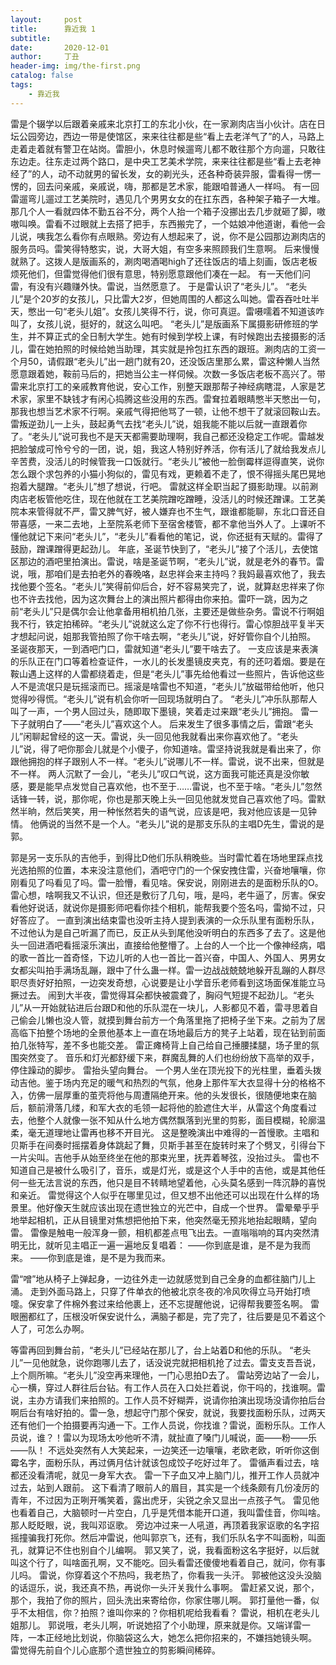 ```yaml
---
layout:     post
title:      靠近我 1
subtitle:   
date:       2020-12-01
author:     丁丑
header-img: img/the-first.png
catalog: false
tags:
    - 靠近我
---
```



雷是个辍学以后跟着亲戚来北京打工的东北小伙，在一家涮肉店当小伙计。店在日坛公园旁边，西边一带是使馆区，来来往往都是些“看上去老洋气了”的人，马路上走着走着就有警卫在站岗。雷胆小，休息时候遛弯儿都不敢往那个方向遛，只敢往东边走。往东走过两个路口，是中央工艺美术学院，来来往往都是些“看上去老神经了”的人，动不动就男的留长发，女的剃光头，还各种奇装异服，雷看得一愣一愣的，回去问亲戚，亲戚说，嗨，那都是艺术家，能跟咱普通人一样吗。
有一回雷遛弯儿遛过工艺美院时，遇见几个男男女女的在扛东西，各种架子箱子一大堆。那几个人一看就四体不勤五谷不分，两个人抬一个箱子没挪出去几步就砸了脚，嗷嗷叫唤。雷看不过眼就上去搭了把手，东西搬完了，一个姑娘冲他道谢，看他一会儿说，咦我怎么看你有点眼熟。旁边有人想起来了，说，你不是公园那边涮肉店的服务员吗。雷笑得特憨实，说，大哥大姐，有空多来照顾我们生意啊。
后来慢慢就熟了。这拨人是版画系的，涮肉喝酒喝high了还往饭店的墙上刻画，饭店老板烦死他们，但雷觉得他们很有意思，特别愿意跟他们凑在一起。
有一天他们问雷，有没有兴趣赚外快。雷说，当然愿意了。
于是雷认识了“老头儿”。
“老头儿”是个20岁的女孩儿，只比雷大2岁，但她周围的人都这么叫她。雷吞吞吐吐半天，憋出一句“老头儿姐”。女孩儿笑得不行，说，你可真逗。雷嗫嚅着不知道该咋叫了，女孩儿说，挺好的，就这么叫吧。
“老头儿”是版画系下属摄影研修班的学生，并不算正式的全日制大学生。她有时候到学校上课，有时候跑出去接摄影的活儿，雷在她拍照的时候给她当助理，其实就是拎包扛东西的跟班。涮肉店的工资一个月50，请假跟“老头儿”出一趟门就有20，还没饭店里那么累，雷这种懒人当然愿意跟着她，鞍前马后的，把她当公主一样伺候。次数一多饭店老板不高兴了。带雷来北京打工的亲戚教育他说，安心工作，别整天跟那帮子神经病瞎混，人家是艺术家，家里不缺钱才有闲心捣腾这些没用的东西。雷耷拉着眼睛憋半天憋出一句，那我也想当艺术家不行啊。亲戚气得把他骂了一顿，让他不想干了就滚回鞍山去。雷叛逆劲儿一上头，鼓起勇气去找“老头儿”说，姐我能不能以后就一直跟着你了。“老头儿”说可我也不是天天都需要助理啊，我自己都还没稳定工作呢。雷越发把脸皱成可怜兮兮的一团，说，姐，我这人特别好养活，你有活儿了就给我发点儿辛苦费，没活儿的时候管我一口饭就行。“老头儿”被他一脸倒霉样逗得直笑，说你怎么跟个求包养的小猫小狗似的，雷见有戏，更赖着不走了，恨不得摇头尾巴晃地抱着大腿蹭。“老头儿”想了想说，行吧。
雷就这样全职当起了摄影助理。以前涮肉店老板管他吃住，现在他就在工艺美院蹭吃蹭睡，没活儿的时候还蹭课。工艺美院本来管得就不严，雷又脾气好，被人嫌弃也不生气，跟谁都能聊，东北口音还自带喜感，一来二去地，上至院系老师下至宿舍楼管，都不拿他当外人了。上课听不懂他就记下来问“老头儿”，“老头儿”看看他的笔记，说，你还挺有天赋的。雷得了鼓励，蹭课蹭得更起劲儿。
年底，圣诞节快到了，“老头儿”接了个活儿，去使馆区那边的酒吧里拍演出。雷说，啥是圣诞节啊，“老头儿”说，就是老外的春节。雷说，哦，那咱们是去拍老外的春晚咯，赵忠祥会来主持吗？我妈最喜欢他了，我去找他要个签名。“老头儿”笑得前仰后合，好不容易笑完了，说，就算赵忠祥来了你也不许去找他，因为这次舞台上的演出照片都得由你来拍。雷吓一跳，因为之前“老头儿”只是偶尔会让他拿备用相机拍几张，主要还是做些杂务。雷说不行啊姐我不行，铁定拍稀碎。“老头儿”说就这么定了你不行也得行。雷心惊胆战平复半天才想起问说，姐那我管拍照了你干啥去啊，“老头儿”说，好好管你自个儿拍照。
圣诞夜那天，一到酒吧门口，雷就知道“老头儿”要干啥去了。
一支应该是来表演的乐队正在门口等着检查证件，一水儿的长发墨镜皮夹克，有的还叼着烟。要是在鞍山遇上这样的人雷都绕着走，但是“老头儿”事先给他看过一些照片，告诉他这些人不是流氓只是玩摇滚而已。摇滚是啥雷也不知道，“老头儿”放磁带给他听，他只觉得吵得慌。“老头儿”说有机会你听一回现场就明白了。
“老头儿”冲乐队那帮人叫了一声，一个男人回过头，随即取下墨镜，笑着走过来跟“老头儿”拥抱。
雷一下子就明白了——“老头儿”喜欢这个人。
后来发生了很多事情之后，雷跟“老头儿”闲聊起曾经的这一天。雷说，头一回见他我就看出来你喜欢他了。“老头儿”说，得了吧你那会儿就是个小傻子，你知道啥。雷坚持说我就是看出来了，你跟他拥抱的样子跟别人不一样。“老头儿”说哪儿不一样。雷说，说不出来，但就是不一样。
两人沉默了一会儿，“老头儿”叹口气说，这方面我可能还真是没你敏感，要是能早点发觉自己喜欢他，也不至于……雷说，也不至于啥。“老头儿”忽然话锋一转，说，那你呢，你也是那天晚上头一回见他就发觉自己喜欢他了吗。雷默然半晌，然后笑笑，用一种怅然若失的语气说，应该是吧，我对他应该是一见钟情。
他俩说的当然不是一个人。“老头儿”说的是那支乐队的主唱D先生，雷说的是郭。

郭是另一支乐队的吉他手，到得比D他们乐队稍晚些。当时雷忙着在场地里踩点找光选拍照的位置，本来没注意他们，酒吧守门的一个保安拽住雷，兴奋地嚷嚷，你刚看见了吗看见了吗。雷一脸懵，看见啥。保安说，刚刚进去的是面粉乐队的O。雷心想，啥啊我又不认识，但还是敷衍了几句，哦，是吗，老牛逼了，厉害。保安看他好说话，就说你是摄影师吧看你挂个相机，能帮我要个签名吗，雷拗不过，只好答应了。
一直到演出结束雷也没听主持人提到表演的一众乐队里有面粉乐队，不过他认为是自己听漏了而已，反正从头到尾他没听明白的东西多了去了。这是他头一回进酒吧看摇滚乐演出，直接给他整懵了。上台的人一个比一个像神经病，唱的歌一首比一首奇怪，下边儿听的人也一首比一首兴奋，中国人、外国人、男男女女都尖叫拍手满场乱蹦，跟中了什么蛊一样。雷一边战战兢兢地躲开乱蹦的人群尽职尽责好好拍照，一边突发奇想，心说要是让小学音乐老师看到这场面保准能立马撅过去。
闹到大半夜，雷觉得耳朵都快被震聋了，胸闷气短提不起劲儿。“老头儿”从一开始就钻进后台跟D和他的乐队混在一块儿，人影都见不着，雷寻思着自己偷会儿懒也没人管，就摸到舞台前方一个角落里拖了把椅子坐下来。之前为了居高临下拍整个场地的全景他基本上一直在场地最后方的凳子上站着，现在钻到前面拍几张特写，差不多也能交差。
雷正瘫椅背上自己给自己捶腰揉腿，场子里的氛围突然变了。
音乐和灯光都舒缓下来，群魔乱舞的人们也纷纷放下高举的双手，停住躁动的脚步。
雷抬头望向舞台。
一个男人坐在顶光投下的光柱里，垂着头拨动吉他。鉴于场内充足的暖气和热烈的气氛，他身上那件军大衣显得十分的格格不入，仿佛一层厚重的茧壳将他与周遭隔绝开来。他的头发很长，很随便地束在脑后，额前滑落几缕，和军大衣的毛领一起将他的脸遮住大半，从雷这个角度看过去，他整个人就像一张不知从什么地方偶然飘落到光里的剪影，面目模糊，轮廓温柔，毫无道理地让雷再也移不开目光。
这是整晚演出中难得的一首慢歌。主唱和贝斯手在间奏时摇摆着身体跳起了舞，贝斯手甚至在旋转时来了个劈叉，引得台下一片尖叫。吉他手从始至终坐在他的那束光里，抚弄着琴弦，没抬过头。
雷也不知道自己是被什么吸引了，音乐，或是灯光，或是这个人手中的吉他，或是其他任何一些无法言说的东西，他只是目不转睛地望着他，心头莫名感到一阵沉静的喜悦和亲近。
雷觉得这个人似乎在哪里见过，但又想不出他还可以出现在什么样的场景里。他好像天生就应该出现在遗世独立的光芒中，自成一个世界。
雷晕晕乎乎地举起相机，正从目镜里对焦想把他拍下来，他突然毫无预兆地抬起眼睛，望向雷。
雷像是触电一般浑身一颤，相机都差点甩飞出去。一直嗡嗡响的耳内突然清明无比，就听见主唱正一遍一遍地反复唱着：
——你到底是谁，是不是为我而来。
——你到底是谁，是不是为我而来。

雷“噌”地从椅子上弹起身，一边往外走一边就感觉到自己全身的血都往脑门儿上涌。
走到外面马路上，只穿了件单衣的他被北京冬夜的冷风吹得立马开始打喷嚏。保安拿了件棉外套过来给他裹上，还不忘提醒他说，记得帮我要签名啊。
雷眼圈都红了，压根没听保安说什么，满脑子都是，完了完了，往后要是见不着这个人了，可怎么办啊。

等雷再回到舞台前，“老头儿”已经站在那儿了，台上站着D和他的乐队。
“老头儿”一见他就急，说你跑哪儿去了，话没说完就把相机抢了过去。雷支支吾吾说，上个厕所嘛。“老头儿”没空再来理他，一门心思拍D去了。
雷站旁边站了一会儿，心一横，穿过人群往后台钻。有工作人员在入口处拦着说，你干吗的，找谁啊。雷说，主办方请我们来拍照的。工作人员不好糊弄，说请你拍演出现场没请你拍后台啊后台有啥好拍的。雷一急，想起守门那个保安，就说，我要找面粉乐队，过两天还有他们一个拍摄要再沟通一下。工作人员说，你找谁？雷说，面粉乐队。工作人员说，谁？！雷以为现场太吵他听不清，就扯直了嗓门儿喊说，面——粉——乐——队！
不远处突然有人大笑起来，一边笑还一边嚷嚷，老欧老欧，听听你这倒霉名字，面粉乐队，再过俩月估计就该包成饺子吃好过年了。
雷循声看过去，啥都还没看清呢，就见一身军大衣。
雷一下子血又冲上脑门儿，推开工作人员就冲过去，站到人跟前。
这下看清了眼前人的眉目，其实是一个线条颇有几份凌厉的青年，不过因为正咧开嘴笑着，露出虎牙，尖锐之余又显出一点孩子气。
雷见他也看着自己，大脑顿时一片空白，几乎是凭借本能开口道，我叫雷佳音，你叫啥。
那人眨眨眼，说，我叫邓讴歌。
旁边冲过来一人吼道，再顶着我家讴歌的名字招摇撞骗我打死你。然后冲雷说，他叫郭京飞，还有，我们乐队名字不叫面粉，叫面孔，就算记不住也别自个儿编啊。
郭又笑了，说，我看面粉这名字挺好，以后就叫这个行了，叫啥面孔啊，又不能吃。回头看雷还傻傻地看着自己，就问，你有事儿吗。
雷说，你穿着这个不热吗，我老热了，你看我一头汗。
郭被他这没头没脑的话逗乐，说，我还真不热，再说你一头汗关我什么事啊。
雷赶紧又说，那个，那个，我拍了你的照片，回头洗出来寄给你，你家住哪儿啊。
郭打量他一番，似乎不太相信，你？拍照？谁叫你来的？你相机呢给我看看？
雷说，相机在老头儿姐那儿。
郭说哦，老头儿啊，听说她招了个小助理，原来就是你。又端详雷一阵，一本正经地比划说，你脑袋这么大，她怎么把你招来的，不嫌挡她镜头啊。
雷觉得先前自个儿心底那个遗世独立的剪影瞬间稀碎。
